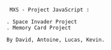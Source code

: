      MXS - Project JavaScript :

    . Space Invader Project
    . Memory Card Project

    By David, Antoine, Lucas, Kevin.


